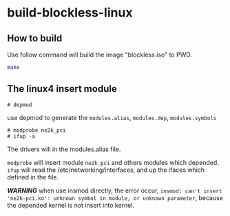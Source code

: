 # build-blockless-linux

## How to build

Use follow command will build the image "blockless.iso" to PWD.
```bash
make 
```

## The linux4 insert module
```
# depmod
```
use depmod to generate the `modules.alias`, `modules.dep`, `modules.symbols`
```
# modprobe ne2k_pci
# ifup -a
```

The drivers will in the modules.alias file.

`modprobe` will insert module `ne2k_pci` and others modules which depended.
`ifup` will read the /etc/networking/interfaces, and up the ifaces  which defined in the file.

***WARNING*** when use insmod directly, the error occur, `insmod: can't insert 'ne2k-pci.ko': unknown symbol in module, or unknown parameter`, because the depended kernel is not insert into kernel.



